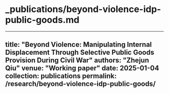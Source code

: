 # _publications/beyond-violence-idp-public-goods.md
---
title: "Beyond Violence: Manipulating Internal Displacement Through Selective Public Goods Provision During Civil War"
authors: "Zhejun Qiu"
venue: "Working paper"
date: 2025-01-04
collection: publications
permalink: /research/beyond-violence-idp-public-goods/
---
